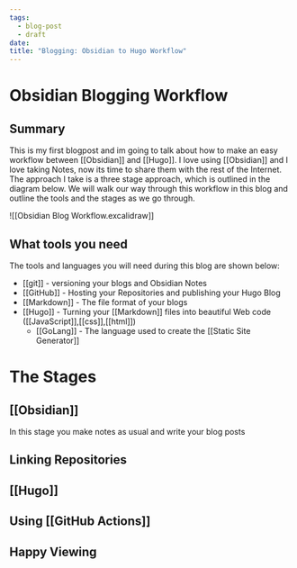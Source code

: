 ```yaml
---
tags:
  - blog-post
  - draft
date:
title: "Blogging: Obsidian to Hugo Workflow"
---
```


# Obsidian Blogging Workflow

## Summary

This is my first blogpost and im going to talk about how to make an easy workflow between [[Obsidian]] and [[Hugo]]. I love using [[Obsidian]] and I love taking Notes, now its time to share them with the rest of the Internet. The approach I take is a three stage approach, which is outlined in the diagram below. We will walk our way through this workflow in this blog and outline the tools and the stages as we go through.

![[Obsidian Blog Workflow.excalidraw]]
## What tools you need
The tools and languages you will need during this blog are shown below:

- [[git]] - versioning your blogs and Obsidian Notes
- [[GitHub]] - Hosting your Repositories and publishing your Hugo Blog
- [[Markdown]] - The file format of your blogs
- [[Hugo]] - Turning your [[Markdown]] files into beautiful Web code ([[JavaScript]],[[css]],[[html]])
	- [[GoLang]] - The language used to create the [[Static Site Generator]] 

# The Stages

## [[Obsidian]]
In this stage you make notes as usual and write your blog posts


## Linking Repositories
## [[Hugo]]

## Using [[GitHub Actions]]

## Happy Viewing